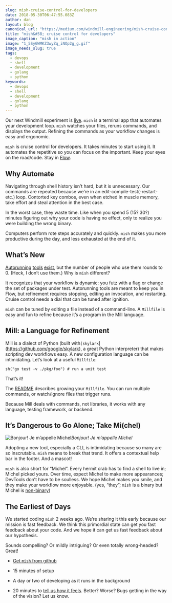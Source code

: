 ```yaml
---
slug: mish-cruise-control-for-developers
date: 2018-05-30T06:47:55.083Z
author: dan
layout: blog
canonical_url: "https://medium.com/windmill-engineering/mish-cruise-control-for-developers-98629709b5ec"
title: "mish&#58; cruise control for developers"
image_caption: "mish in action"
image: "1_5SyGWMKZ3wyZq_iNOp2g_g.gif"
image_needs_slug: true
tags:
  - devops
  - shell
  - development
  - golang
  - python
keywords:
  - devops
  - shell
  - development
  - golang
  - python
---
```


Our next Windmill experiment is [live](https://github.com/windmilleng/mish). `mish` is a terminal app that automates your development loop. `mish` watches your files, reruns commands, and displays the output. Refining the commands as your workflow changes is easy and ergonomic.

`mish` is cruise control for developers. It takes minutes to start using it. It automates the repetitive so you can focus on the important. Keep your eyes on the road/code. Stay in [Flow](https://en.wikipedia.org/wiki/Flow_(psychology)).

## Why Automate

Navigating through shell history isn’t hard, but it is unnecessary. Our commands are repeated because we’re in an edit-compile-test(-restart-etc.) loop. Contorted key combos, even when etched in muscle memory, take effort and steal attention in the best case.

In the worst case, they waste time. Like when you spend 5 (15? 30?) minutes figuring out why your code is having no effect, only to realize you were building the wrong binary.

Computers perform rote steps accurately and quickly. `mish` makes you more productive during the day, and less exhausted at the end of it.

## What’s New

[Autorunning](https://github.com/emcrisostomo/fswatch) [tools](https://www.emacswiki.org/emacs/FlyMake) [exist](https://marketplace.visualstudio.com/items?itemName=gabrielgrinberg.auto-run-command), but the number of people who use them rounds to 0. (Heck, I don’t use them.) Why is `mish` different?

It recognizes that your workflow is dynamic: you futz with a flag or change the set of packages under test. Autorunning tools are meant to keep you in Flow, but refinement requires stopping, editing an invocation, and restarting. Cruise control needs a dial that can be tuned after ignition.

`mish` can be tuned by editing a file instead of a command-line. A `Millfile` is easy and fun to refine because it’s a program in the Mill language.

## Mill: a Language for Refinement

Mill is a dialect of Python (built with`[skylark`](https://github.com/google/skylark), a great Python interpreter) that makes scripting dev workflows easy. A new configuration language can be intimidating. Let’s look at a useful `Millfile`:

```
sh("go test -v ./pkg/foo") # run a unit test
```


That’s it!

The [README](https://github.com/windmilleng/mish) describes growing your `Millfile`. You can run multiple commands, or watch/ignore files that trigger runs.

Because Mill deals with commands, not libraries, it works with any language, testing framework, or backend.

## It’s Dangerous to Go Alone; Take Mi(chel)

![Bonjour! Je m’appelle Michel](/assets/images/mish-cruise-control-for-developers/1_KbCt7S4W2Eh8EK7mqor4Pg.png)*Bonjour! Je m’appelle Michel*

Adopting a new tool, especially a CLI, is intimidating because so many are so inscrutable. `mish` means to break that trend. It offers a contextual help bar in the footer. And a mascot!

`mish` is also short for “Michel”. Every hermit crab has to find a shell to live in; Michel picked yours. Over time, expect Michel to make more appearances; DevTools don’t have to be soulless. We hope Michel makes you smile, and they make your workflow more enjoyable. (yes, “they”; `mish` is a binary but Michel is [non-binary](https://en.wikipedia.org/wiki/Genderqueer))

## The Earliest of Days

We started coding `mish` 2 weeks ago. We’re sharing it this early because our mission is fast feedback. We think this primordial state can get you fast feedback about your code. And we hope it can get us fast feedback about our hypothesis.

Sounds compelling? Or mildly intriguing? Or even totally wrong-headed? Great!

* [Get `mish` from github](https://github.com/windmilleng/mish)

* 15 minutes of setup

* A day or two of developing as it runs in the background

* 20 minutes to [tell us how it feels](https://docs.google.com/forms/d/e/1FAIpQLSf8UXLG0FOeMswoW7LuUP02CeUwKBccJishJKDE_VyOqe7g_g/viewform?usp=sf_link). Better? Worse? Bugs getting in the way of the vision? Let us know.
